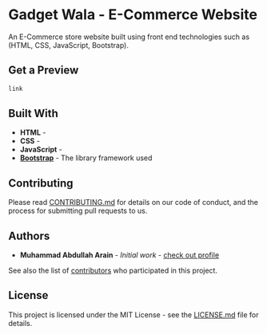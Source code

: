 # Gadget Wala - E-Commerce Website

An E-Commerce store website built using front end technologies such as (HTML, CSS, JavaScript, Bootstrap).

## Get a Preview

```txt
link
```

## Built With

- **HTML** -
- **CSS** - 
- **JavaScript** - 
- **[Bootstrap](https://getbootstrap.com/)** - The library framework used

## Contributing

Please read [CONTRIBUTING.md](https://gist.github.com/PurpleBooth/b24679402957c63ec426) for details on our code of conduct, and the process for submitting pull requests to us.

## Authors

- **Muhammad Abdullah Arain** - _Initial work_ - [check out profile](https://github.com/abdullah-dev5)

See also the list of [contributors](https://github.com/abdullah-dev5/E-Commerce/graphs/contributors) who participated in this project.

## License

This project is licensed under the MIT License - see the [LICENSE.md](LICENSE.md) file for details.
